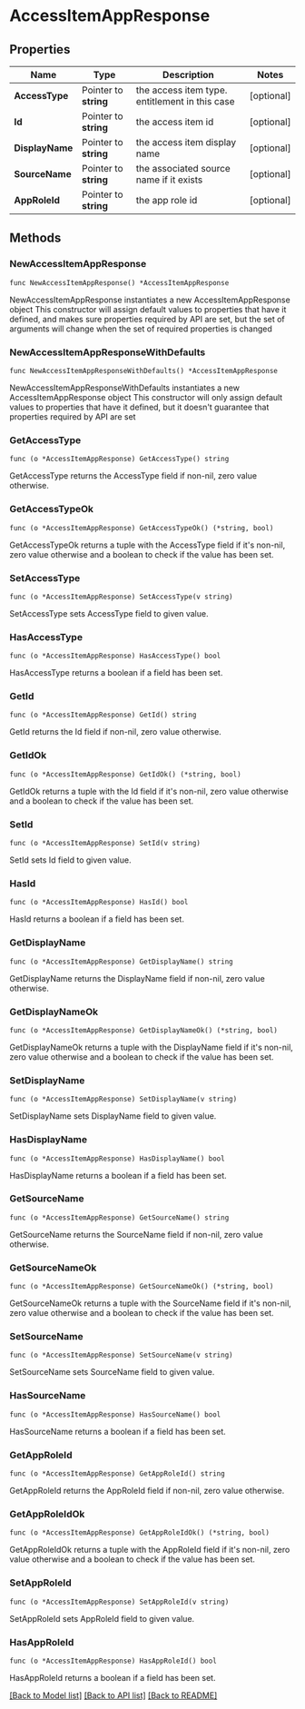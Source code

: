 # AccessItemAppResponse

## Properties

Name | Type | Description | Notes
------------ | ------------- | ------------- | -------------
**AccessType** | Pointer to **string** | the access item type. entitlement in this case | [optional] 
**Id** | Pointer to **string** | the access item id | [optional] 
**DisplayName** | Pointer to **string** | the access item display name | [optional] 
**SourceName** | Pointer to **string** | the associated source name if it exists | [optional] 
**AppRoleId** | Pointer to **string** | the app role id | [optional] 

## Methods

### NewAccessItemAppResponse

`func NewAccessItemAppResponse() *AccessItemAppResponse`

NewAccessItemAppResponse instantiates a new AccessItemAppResponse object
This constructor will assign default values to properties that have it defined,
and makes sure properties required by API are set, but the set of arguments
will change when the set of required properties is changed

### NewAccessItemAppResponseWithDefaults

`func NewAccessItemAppResponseWithDefaults() *AccessItemAppResponse`

NewAccessItemAppResponseWithDefaults instantiates a new AccessItemAppResponse object
This constructor will only assign default values to properties that have it defined,
but it doesn't guarantee that properties required by API are set

### GetAccessType

`func (o *AccessItemAppResponse) GetAccessType() string`

GetAccessType returns the AccessType field if non-nil, zero value otherwise.

### GetAccessTypeOk

`func (o *AccessItemAppResponse) GetAccessTypeOk() (*string, bool)`

GetAccessTypeOk returns a tuple with the AccessType field if it's non-nil, zero value otherwise
and a boolean to check if the value has been set.

### SetAccessType

`func (o *AccessItemAppResponse) SetAccessType(v string)`

SetAccessType sets AccessType field to given value.

### HasAccessType

`func (o *AccessItemAppResponse) HasAccessType() bool`

HasAccessType returns a boolean if a field has been set.

### GetId

`func (o *AccessItemAppResponse) GetId() string`

GetId returns the Id field if non-nil, zero value otherwise.

### GetIdOk

`func (o *AccessItemAppResponse) GetIdOk() (*string, bool)`

GetIdOk returns a tuple with the Id field if it's non-nil, zero value otherwise
and a boolean to check if the value has been set.

### SetId

`func (o *AccessItemAppResponse) SetId(v string)`

SetId sets Id field to given value.

### HasId

`func (o *AccessItemAppResponse) HasId() bool`

HasId returns a boolean if a field has been set.

### GetDisplayName

`func (o *AccessItemAppResponse) GetDisplayName() string`

GetDisplayName returns the DisplayName field if non-nil, zero value otherwise.

### GetDisplayNameOk

`func (o *AccessItemAppResponse) GetDisplayNameOk() (*string, bool)`

GetDisplayNameOk returns a tuple with the DisplayName field if it's non-nil, zero value otherwise
and a boolean to check if the value has been set.

### SetDisplayName

`func (o *AccessItemAppResponse) SetDisplayName(v string)`

SetDisplayName sets DisplayName field to given value.

### HasDisplayName

`func (o *AccessItemAppResponse) HasDisplayName() bool`

HasDisplayName returns a boolean if a field has been set.

### GetSourceName

`func (o *AccessItemAppResponse) GetSourceName() string`

GetSourceName returns the SourceName field if non-nil, zero value otherwise.

### GetSourceNameOk

`func (o *AccessItemAppResponse) GetSourceNameOk() (*string, bool)`

GetSourceNameOk returns a tuple with the SourceName field if it's non-nil, zero value otherwise
and a boolean to check if the value has been set.

### SetSourceName

`func (o *AccessItemAppResponse) SetSourceName(v string)`

SetSourceName sets SourceName field to given value.

### HasSourceName

`func (o *AccessItemAppResponse) HasSourceName() bool`

HasSourceName returns a boolean if a field has been set.

### GetAppRoleId

`func (o *AccessItemAppResponse) GetAppRoleId() string`

GetAppRoleId returns the AppRoleId field if non-nil, zero value otherwise.

### GetAppRoleIdOk

`func (o *AccessItemAppResponse) GetAppRoleIdOk() (*string, bool)`

GetAppRoleIdOk returns a tuple with the AppRoleId field if it's non-nil, zero value otherwise
and a boolean to check if the value has been set.

### SetAppRoleId

`func (o *AccessItemAppResponse) SetAppRoleId(v string)`

SetAppRoleId sets AppRoleId field to given value.

### HasAppRoleId

`func (o *AccessItemAppResponse) HasAppRoleId() bool`

HasAppRoleId returns a boolean if a field has been set.


[[Back to Model list]](../README.md#documentation-for-models) [[Back to API list]](../README.md#documentation-for-api-endpoints) [[Back to README]](../README.md)


